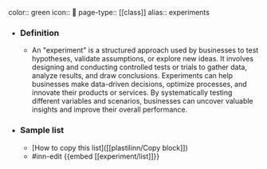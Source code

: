 color:: green
icon:: 🧪
page-type:: [[class]]
alias:: experiments

- ### Definition 
  - An "experiment" is a structured approach used by businesses to test hypotheses, validate assumptions, or explore new ideas. It involves designing and conducting controlled tests or trials to gather data, analyze results, and draw conclusions. Experiments can help businesses make data-driven decisions, optimize processes, and innovate their products or services. By systematically testing different variables and scenarios, businesses can uncover valuable insights and improve their overall performance.
- ### Sample list
  - [How to copy this list]([[plastilinn/Copy block]])
  - #inn-edit {{embed [[experiment/list]]}}


